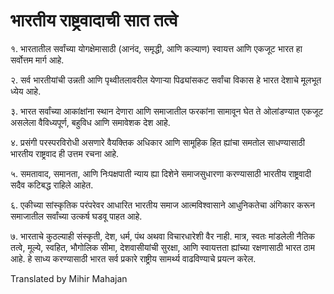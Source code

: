 # भारतीय राष्ट्रवादाची सात तत्वे 

१. भारतातील सर्वांच्या योगक्षेमासाठी (आनंद, समृद्धी, आणि कल्याण) स्वायत्त आणि एकजूट भारत हा सर्वोत्तम मार्ग आहे. 

२. सर्व भारतीयांची उन्नती आणि पृथ्वीतलावरील येणाऱ्या पिढ्यांसकट सर्वांचा विकास हे भारत देशाचे मूलभूत ध्येय आहे. 

३. भारत सर्वांच्या आकांक्षांना स्थान देणारा आणि समाजातील फरकांना सामावून घेत ते ओलांडण्यात एकजूट असलेला वैविध्यपूर्ण, बहुविध आणि समावेशक देश आहे. 

४. प्रसंगी परस्परविरोधी असणारे वैयक्तिक अधिकार आणि सामूहिक हित ह्यांचा समतोल साधण्यासाठी भारतीय राष्ट्रवाद ही उत्तम रचना आहे. 

५. समतावाद, समानता, आणि निःपक्षपाती न्याय ह्या दिशेने समाजसुधारणा करण्यासाठी भारतीय राष्ट्रवादी सदैव कटिबद्ध राहिले आहेत.

६. एकीच्या सांस्कृतिक परंपरेवर आधारित भारतीय समाज आत्मविश्वासाने आधुनिकतेचा अंगिकार करून समाजातील सर्वांच्या उत्कर्ष घडवू पाहत आहे.

७. भारताचे कुठल्याही संस्कृती, देश, धर्म, पंथ अथवा विचारधारेशी वैर नाही. मात्र, स्वतः मांडलेली नैतिक तत्वे, मूल्ये, स्वहित, भौगोलिक सीमा, देशवासीयांची सुरक्षा, आणि स्वायत्तता ह्यांच्या रक्षणासाठी भारत ठाम आहे. हे साध्य करण्यासाठी भारत सर्व प्रकारे राष्ट्रीय सामर्थ्य वाढविण्याचे प्रयत्न करेल. 

Translated by Mihir Mahajan
